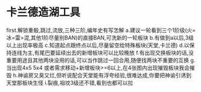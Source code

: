 # 卡兰德造湖工具

first.解锁重骰,跳过,流放,三种三阶,编年史有写怎解
a.建议一轮看到三个1阶级(火=冰=雷>混,其他1阶尽量别BAN)的直接BAN,可洗新的一轮板块
b.有做到a以后,3级以上出现率极高
c.知道起点跟终点以后,尽量留空给特殊板块(天堂,卡兰德)
d.以保持连线为主,有尾巴要延续出去的新增板块可以比较晚放
f.有出现交换板块的话,没重要用途且其他两块没用的话,可以当作跳过一回合用,随便找两块不重要的互换
g.当出现4x5 5x4 或者需求移动+新增板块>=6以上,在4张图内出现摧毁板块我会摧毁
h.神谕房又臭又烂,但听说配合天堂能有浮夸经验,很难达成,你要把神谕引诱到天堂那板块生怪
i.裂痕,祖坟3级还不错,看到也都可以拉
